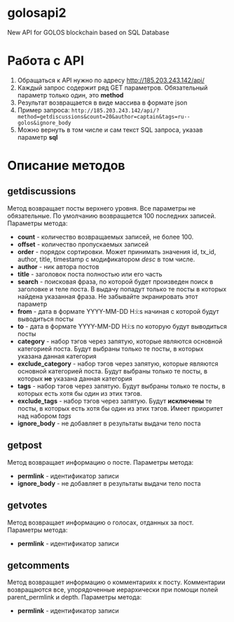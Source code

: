 # golosapi2
New API for GOLOS blockchain based on SQL Database

# Работа с API

1. Обращаться к API нужно по адресу http://185.203.243.142/api/
2. Каждый запрос содержит ряд GET параметров. Обязательный параметр только один, это **method**
3. Результат возвращается в виде массива в формате json
4. Пример запроса:
    `http://185.203.243.142/api/?method=getdiscussions&count=20&author=captain&tags=ru--golos&ignore_body`
5. Можно вернуть в том числе и сам текст SQL запроса, указав параметр **sql**

# Описание методов
## getdiscussions
Метод возвращает посты верхнего уровня. Все параметры не обязательные. По умолчанию возвращается 100 последних записей.
Параметры метода:
- **count** - количество возвращаемых записей, не более 100. 
- **offset** - количество пропускаемых записей
- **order** - порядок сортировки. Может принимать значения id, tx_id, author, title, timestamp с модификатором *desc* в том числе.
- **author** - ник автора постов
- **title** - заголовок поста полностью или его часть
- **search** - поисковая фраза, по которой будет произведен поиск в заголовке и теле поста. В выдачу попадут только те посты в которых найдена указанная фраза. Не забывайте экранировать этот параметр
- **from** - дата в формате YYYY-MM-DD H:i:s начиная с которой будут выводиться посты
- **to** - дата в формате YYYY-MM-DD H:i:s по которую будут выводиться посты
- **category** - набор тэгов через запятую, которые являются основной категорией поста. Будут выбраны только те посты, в которых указана данная категория
- **exclude_category** - набор тэгов через запятую, которые являются основной категорией поста. Будут выбраны только те посты, в которых **не** указана данная категория
- **tags** - набор тэгов через запятую. Будут выбраны только те посты, в которых есть хотя бы один из этих тэгов. 
- **exclude_tags** - набор тэгов через запятую. Будут **исключены** те посты, в которых есть хотя бы один из этих тэгов. Имеет приоритет над набором *tags*
- **ignore_body** - не добавляет в результаты выдачи тело поста

## getpost
Метод возвращает информацию о посте. 
Параметры метода: 
- **permlink** - идентификатор записи
- **ignore_body** - не добавляет в результаты выдачи тело поста

## getvotes
Метод возвращает информацию о голосах, отданных за пост.
Параметры метода: 
- **permlink** - идентификатор записи

## getcomments
Метод возвращает информацию о комментариях к посту. Комментарии возвращаются все, упорядоченные иерархически при помощи полей parent_permlink и depth.
Параметры метода: 
- **permlink** - идентификатор записи

